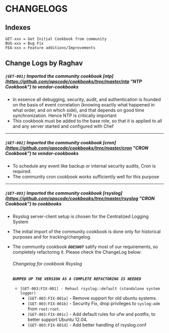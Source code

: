 # CHANGELOGS #

## Indexes ##
```
GET-xxx = Get Initial Cookbook from community
BUG-xxx = Bug Fix
FEA-xxx = Feature additions/Improvements
```

## Change Logs by Raghav ##

##### `[GET-001]` Imported the community cookbook [ntp] (https://github.com/opscode/cookbooks/tree/master/ntp "NTP Cookbook") to vendor-cookbooks #####

* In essence  all debugging, security, audit, and authentication is founded on the basis of event correlation (knowing exactly what happened in what order, and on which side), and that depends on good time synchronization. Hence NTP is critically important
* This cookbook must be added to the base role, so that it is applied to all and any server started and configured with Chef

---------

##### `[GET-002]` Imported the community cookbook [cron] (https://github.com/opscode/cookbooks/tree/master/cron "CRON Cookbook") to vendor-cookbooks #####

* To schedule any event like backup or internal security audits, Cron is required.
* The community cron cookbook works sufficiently well for this purpose

--------

##### `[GET-003]` Imported the community cookbook [rsyslog] (https://github.com/opscode/cookbooks/tree/master/rsyslog "CRON Cookbook") to cookbooks ####

* Rsyslog server-client setup is chosen for the Centralized Logging System
* The initial import of the community cookbook is done only for historical purposes and for tracking/changelog.
* The community cookbook *__`DOESNOT`__* satify most of our requirements, so completely refactoring it. Please check the ChangeLog below:

	###### Changelog for cookbook Rsyslog ######  
	**_`BUMPED UP THE VERSION AS A COMPLETE REFACTORING IS NEEDED`_**

	* `[GET-003:FIX-001] - Rehaul rsyslog::default (standalone system logger)`
		* `[GET-003:FIX-001a]` - Remove support for old ubuntu systems.
		* `[GET-003:FIX-001b]` - Security Fix, drop privileges to `syslog:adm` from `root:root`.
		* `[GET-003:FIX-001c]` - Add default rules for ufw and postfix, to better support Ubuntu 12.04.
		* `[GET-003:FIX-001d]` - Add better handling of rsyslog.conf

